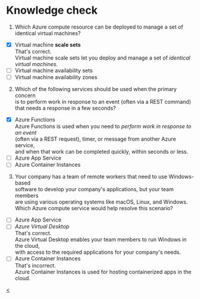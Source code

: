 # Knowledge check

1. Which Azure compute resource can be deployed to manage a set of identical virtual machines?
- [X] Virtual machine **scale sets**  
That's correct.  
Virtual machine scale sets let you deploy and manage a set of _identical virtual machines_.
- [ ] Virtual machine availability sets
- [ ] Virtual machine availability zones
2. Which of the following services should be used when the primary concern  
is to perform work in response to an event (often via a REST command)  
that needs a response in a few seconds?
- [X] Azure Functions  
Azure Functions is used when you need to _perform work in response to an event_  
(often via a REST request), timer, or message from another Azure service,  
and when that work can be completed quickly, within seconds or less.
- [ ] Azure App Service
- [ ] Azure Container Instances
3. Your company has a team of remote workers that need to use Windows-based  
software to develop your company's applications, but your team members  
are using various operating systems like macOS, Linux, and Windows.  
Which Azure compute service would help resolve this scenario?
- [ ] Azure App Service
- [ ] _Azure Virtual Desktop_  
That's correct. \
Azure Virtual Desktop enables your team members to run Windows in the cloud,  
with access to the required applications for your company's needs.
- [ ] Azure Container Instances  
That's incorrect.  
Azure Container Instances is used for hosting containerized apps in the cloud.

[<](2-lp-az-900.md)